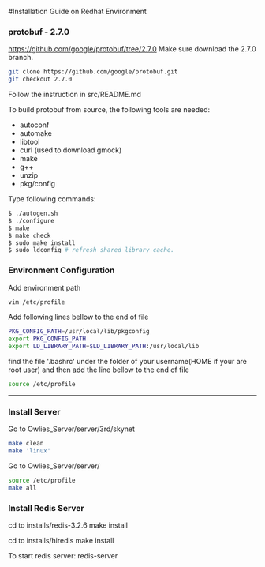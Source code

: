 #Installation Guide on Redhat Environment

### protobuf - 2.7.0
https://github.com/google/protobuf/tree/2.7.0
Make sure download the 2.7.0 branch.
``` bash
git clone https://github.com/google/protobuf.git
git checkout 2.7.0
```

Follow the instruction in src/README.md

To build protobuf from source, the following tools are needed:

  * autoconf
  * automake
  * libtool
  * curl (used to download gmock)
  * make
  * g++
  * unzip
  * pkg/config

Type following commands:
``` bash
$ ./autogen.sh
$ ./configure
$ make
$ make check
$ sudo make install
$ sudo ldconfig # refresh shared library cache.
```

### Environment Configuration 
Add environment path
```bash
vim /etc/profile
```

Add following lines bellow to the end of file
```bash
PKG_CONFIG_PATH=/usr/local/lib/pkgconfig
export PKG_CONFIG_PATH
export LD_LIBRARY_PATH=$LD_LIBRARY_PATH:/usr/local/lib
```

find the file '.bashrc' under the folder of your username(HOME if your are root user) and then add the line bellow to the end of file
``` bash
source /etc/profile
```

<hr>

### Install Server
Go to Owlies_Server/server/3rd/skynet
``` bash
make clean
make 'linux'
```

Go to Owlies_Server/server/
``` bash
source /etc/profile
make all
```

### Install Redis Server
cd to installs/redis-3.2.6
make install

cd to installs/hiredis
make install

To start redis server:
redis-server

